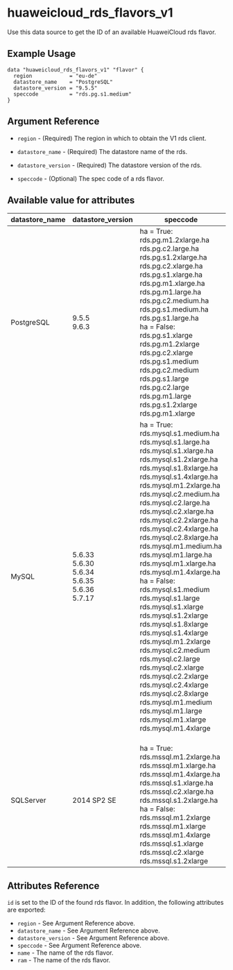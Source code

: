 
# huaweicloud\_rds\_flavors\_v1

Use this data source to get the ID of an available HuaweiCloud rds flavor.

## Example Usage

```hcl
data "huaweicloud_rds_flavors_v1" "flavor" {
  region            = "eu-de"
  datastore_name    = "PostgreSQL"
  datastore_version = "9.5.5"
  speccode          = "rds.pg.s1.medium"
}
```

## Argument Reference

* `region` - (Required) The region in which to obtain the V1 rds client.

* `datastore_name` - (Required) The datastore name of the rds.

* `datastore_version` - (Required) The datastore version of the rds.

* `speccode` - (Optional) The spec code of a rds flavor.

## Available value for attributes

datastore_name | datastore_version | speccode
---- | --- | ---
PostgreSQL | 9.5.5 <br> 9.6.3 | ha = True: <br> rds.pg.m1.2xlarge.ha rds.pg.c2.large.ha rds.pg.s1.2xlarge.ha rds.pg.c2.xlarge.ha rds.pg.s1.xlarge.ha rds.pg.m1.xlarge.ha rds.pg.m1.large.ha rds.pg.c2.medium.ha rds.pg.s1.medium.ha rds.pg.s1.large.ha <br> ha = False: <br> rds.pg.s1.xlarge rds.pg.m1.2xlarge rds.pg.c2.xlarge rds.pg.s1.medium rds.pg.c2.medium rds.pg.s1.large rds.pg.c2.large rds.pg.m1.large rds.pg.s1.2xlarge rds.pg.m1.xlarge
MySQL| 5.6.33 <br>5.6.30  <br>5.6.34 <br>5.6.35 <br>5.6.36 <br>5.7.17| ha = True: <br> rds.mysql.s1.medium.ha rds.mysql.s1.large.ha rds.mysql.s1.xlarge.ha rds.mysql.s1.2xlarge.ha rds.mysql.s1.8xlarge.ha rds.mysql.s1.4xlarge.ha rds.mysql.m1.2xlarge.ha rds.mysql.c2.medium.ha rds.mysql.c2.large.ha rds.mysql.c2.xlarge.ha rds.mysql.c2.2xlarge.ha rds.mysql.c2.4xlarge.ha rds.mysql.c2.8xlarge.ha rds.mysql.m1.medium.ha rds.mysql.m1.large.ha rds.mysql.m1.xlarge.ha rds.mysql.m1.4xlarge.ha <br> ha = False: <br> rds.mysql.s1.medium  rds.mysql.s1.large  rds.mysql.s1.xlarge  rds.mysql.s1.2xlarge  rds.mysql.s1.8xlarge  rds.mysql.s1.4xlarge  rds.mysql.m1.2xlarge  rds.mysql.c2.medium  rds.mysql.c2.large  rds.mysql.c2.xlarge  rds.mysql.c2.2xlarge  rds.mysql.c2.4xlarge  rds.mysql.c2.8xlarge  rds.mysql.m1.medium  rds.mysql.m1.large  rds.mysql.m1.xlarge  rds.mysql.m1.4xlarge
SQLServer| 2014 SP2 SE | <br> ha = True: <br>  rds.mssql.m1.2xlarge.ha rds.mssql.m1.xlarge.ha rds.mssql.m1.4xlarge.ha rds.mssql.s1.xlarge.ha rds.mssql.c2.xlarge.ha rds.mssql.s1.2xlarge.ha <br> ha = False: <br>  rds.mssql.m1.2xlarge  rds.mssql.m1.xlarge  rds.mssql.m1.4xlarge  rds.mssql.s1.xlarge  rds.mssql.c2.xlarge  rds.mssql.s1.2xlarge


## Attributes Reference

`id` is set to the ID of the found rds flavor. In addition, the following attributes
are exported:

* `region` - See Argument Reference above.
* `datastore_name` - See Argument Reference above.
* `datastore_version` - See Argument Reference above.
* `speccode` - See Argument Reference above.
* `name` - The name of the rds flavor.
* `ram` - The name of the rds flavor.
